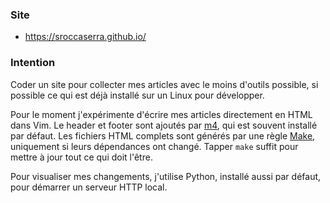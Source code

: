 ### Site

- <https://sroccaserra.github.io/>

### Intention

Coder un site pour collecter mes articles avec le moins d'outils possible, si
possible ce qui est déjà installé sur un Linux pour développer.

Pour le moment j'expérimente d'écrire mes articles directement en HTML dans
Vim. Le header et footer sont ajoutés par [m4][m4], qui est souvent installé
par défaut. Les fichiers HTML complets sont générés par une règle [Make][make],
uniquement si leurs dépendances ont changé. Tapper `make` suffit pour mettre à
jour tout ce qui doit l'être.

Pour visualiser mes changements, j'utilise Python, installé aussi par défaut,
pour démarrer un serveur HTTP local.

[m4]: https://www.gnu.org/software/m4/
[make]: https://www.gnu.org/software/make/
